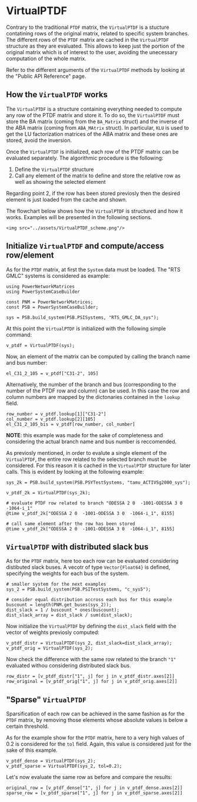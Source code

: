 # VirtualPTDF

Contrary to the traditional `PTDF` matrix, the `VirtualPTDF` is a stucture contatining rows of the original matrix, related to specific system branches.
The different rows of the `PTDF` matrix are cached in the `VirtualPTDF` structure as they are evaluated. This allows to keep just the portion of the original matrix which is of interest to the user, avoiding the unecessary computation of the whole matrix.

Refer to the different arguments of the `VirtualPTDF` methods by looking at the "Public API Reference" page.

## How the `VirtualPTDF` works

The `VirtualPTDF` is a structure containing everything needed to compute any row of the PTDF matrix and store it. To do so, the `VirtualPTDF` must store the BA matrix (coming from the `BA_Matrix` struct) and the inverse of the ABA matrix (coming from `ABA_MAtrix` struct). In particular, `KLU` is used to get the LU factorization matrices of the ABA matrix and these ones are stored, avoid the inversion.

Once the `VirtualPTDF` is initialized, each row of the PTDF matrix can be evaluated separately. The algorithmic procedure is the following:
1. Define the `VirtualPTDF` structure
2. Call any element of the matrix to define and store the relative row as well as showing the selected element

Regarding point 2, if the row has been stored previosly then the desired element is just loaded from the cache and shown.

The flowchart below shows how the `VirtualPTDF` is structured and how it works. Examples will be presented in the following sections.

```@raw html
<img src="../assets/VirtualPTDF_scheme.png"/>
```

## Initialize `VirtualPTDF` and compute/access row/element

As for the `PTDF` matrix, at first the `System` data must be loaded. The "RTS GMLC" systems is considered as example:

``` @repl tutorial_VirtualPTDF_matrix
using PowerNetworkMatrices
using PowerSystemCaseBuilder

const PNM = PowerNetworkMatrices;
const PSB = PowerSystemCaseBuilder;

sys = PSB.build_system(PSB.PSISystems, "RTS_GMLC_DA_sys");
```

At this point the `VirtualPTDF` is initialized with the following simple command:

``` @repl tutorial_VirtualPTDF_matrix
v_ptdf = VirtualPTDF(sys);
```

Now, an element of the matrix can be computed by calling the branch name and bus number:

``` @repl tutorial_VirtualPTDF_matrix
el_C31_2_105 = v_ptdf["C31-2", 105]
```

Alternatively, the number of the branch and bus (corresponding to the number of the PTDF row and column) can be used. In this case the row and column numbers are mapped by the dictonaries contained in the `lookup` field. 

``` @repl tutorial_VirtualPTDF_matrix
row_number = v_ptdf.lookup[1]["C31-2"]
col_number = v_ptdf.lookup[2][105]
el_C31_2_105_bis = v_ptdf[row_number, col_number]
```

**NOTE**: this example was made for the sake of completeness and considering the actual branch name and bus number is reccomended.

As previosly mentioned, in order to evalute a single element of the `VirtualPTDF`, the entire row related to the selected branch must be considered. For this reason it is cached in the `VirtualPTDF` structure for later calls.
This is evident by looking at the following example:

``` @repl tutorial_VirtualPTDF_matrix
sys_2k = PSB.build_system(PSB.PSYTestSystems, "tamu_ACTIVSg2000_sys");

v_ptdf_2k = VirtualPTDF(sys_2k);

# evaluate PTDF row related to branch "ODESSA 2 0  -1001-ODESSA 3 0  -1064-i_1"
@time v_ptdf_2k["ODESSA 2 0  -1001-ODESSA 3 0  -1064-i_1", 8155]

# call same element after the row has been stored
@time v_ptdf_2k["ODESSA 2 0  -1001-ODESSA 3 0  -1064-i_1", 8155]
```

## `VirtualPTDF` with distributed slack bus

As for the `PTDF` matrix, here too each row can be evaluated considering distibuted slack buses.
A vecotr of type `Vector{Float64}` is defined, specifying the weights for each bus of the system. 

``` @repl tutorial_VirtualPTDF_matrix
# smaller system for the next examples
sys_2 = PSB.build_system(PSB.PSITestSystems, "c_sys5");

# consider equal distribution accross each bus for this example
buscount = length(PNM.get_buses(sys_2));
dist_slack = 1 / buscount * ones(buscount);
dist_slack_array = dist_slack / sum(dist_slack);
```

Now initialize the `VirtualPTDF` by defining the `dist_slack` field with the vector of weights previosly computed:

``` @repl tutorial_VirtualPTDF_matrix
v_ptdf_distr = VirtualPTDF(sys_2, dist_slack=dist_slack_array);
v_ptdf_orig = VirtualPTDF(sys_2);
```

Now check the difference with the same row related to the branch `"1"` evaluated withou considering distributed slack bus.

``` @repl tutorial_VirtualPTDF_matrix
row_distr = [v_ptdf_distr["1", j] for j in v_ptdf_distr.axes[2]]
row_original = [v_ptdf_orig["1", j] for j in v_ptdf_orig.axes[2]]
```

## "Sparse" `VirtualPTDF`

Sparsification of each row can be achieved in the same fashion as for the `PTDF` matrix, by removing those elements whose absolute values is below a certain threshold.

As for the example show for the `PTDF` matrix, here to a very high values of 0.2 is considered for the `tol` field. Again, this value is considered just for the sake of this example.

``` @repl tutorial_VirtualPTDF_matrix
v_ptdf_dense = VirtualPTDF(sys_2);
v_ptdf_sparse = VirtualPTDF(sys_2, tol=0.2);
```

Let's now evaluate the same row as before and compare the results:
``` @repl tutorial_VirtualPTDF_matrix
original_row = [v_ptdf_dense["1", j] for j in v_ptdf_dense.axes[2]]
sparse_row = [v_ptdf_sparse["1", j] for j in v_ptdf_sparse.axes[2]]
```